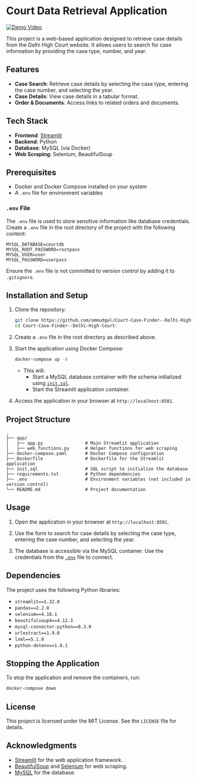 # Court Data Retrieval Application

[![Demo Video]()](https://youtu.be/RXbpyOV6V5A)

This project is a web-based application designed to retrieve case details from the Delhi High Court website. It allows users to search for case information by providing the case type, number, and year.

## Features

- **Case Search**: Retrieve case details by selecting the case type, entering the case number, and selecting the year.
- **Case Details**: View case details in a tabular format.
- **Order & Documents**: Access links to related orders and documents.

## Tech Stack

- **Frontend**: [Streamlit](https://streamlit.io/)
- **Backend**: Python
- **Database**: MySQL (via Docker)
- **Web Scraping**: Selenium, BeautifulSoup

## Prerequisites

- Docker and Docker Compose installed on your system
- A `.env` file for environment variables

### `.env` File

The `.env` file is used to store sensitive information like database credentials. Create a `.env` file in the root directory of the project with the following content:

```env
MYSQL_DATABASE=courtdb
MYSQL_ROOT_PASSWORD=rootpass
MYSQL_USER=user
MYSQL_PASSWORD=userpass
```

Ensure the `.env` file is not committed to version control by adding it to `.gitignore`.

## Installation and Setup

1. Clone the repository:
   ```bash
   git clone https://github.com/ommudgal/Court-Case-Finder--Delhi-High-Court-
   cd Court-Case-Finder--Delhi-High-Court-
   ```

2. Create a `.env` file in the root directory as described above.

3. Start the application using Docker Compose:
   ```bash
   docker-compose up -d
   ```

   - This will:
     - Start a MySQL database container with the schema initialized using [`init.sql`](init.sql ).
     - Start the Streamlit application container.

4. Access the application in your browser at `http://localhost:8501`.

## Project Structure

```
.
├── app/
│   ├── app.py                # Main Streamlit application
│   ├── web_functions.py      # Helper functions for web scraping
├── docker-compose.yaml       # Docker Compose configuration
├── Dockerfile                # Dockerfile for the Streamlit application
├── init.sql                  # SQL script to initialize the database
├── requirements.txt          # Python dependencies
├── .env                      # Environment variables (not included in version control)
└── README.md                 # Project documentation
```

## Usage

1. Open the application in your browser at `http://localhost:8501`.

2. Use the form to search for case details by selecting the case type, entering the case number, and selecting the year.

3. The database is accessible via the MySQL container. Use the credentials from the [`.env`](.env ) file to connect.

## Dependencies

The project uses the following Python libraries:

- `streamlit==1.32.0`
- `pandas==2.2.0`
- `selenium==4.18.1`
- `beautifulsoup4==4.12.3`
- `mysql-connector-python==8.3.0`
- `urlextract==1.9.0`
- `lxml==5.1.0`
- `python-dotenv==1.0.1`

## Stopping the Application

To stop the application and remove the containers, run:
```bash
docker-compose down
```

## License

This project is licensed under the MIT License. See the `LICENSE` file for details.

## Acknowledgments

- [Streamlit](https://streamlit.io/) for the web application framework.
- [BeautifulSoup](https://www.crummy.com/software/BeautifulSoup/) and [Selenium](https://www.selenium.dev/) for web scraping.
- [MySQL](https://www.mysql.com/) for the database.
